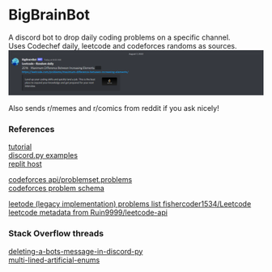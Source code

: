 # BigBrainBot
A discord bot to drop daily coding problems on a specific channel.  
Uses Codechef daily, leetcode and codeforces randoms as sources.  
![BigBrainBot](resources/bot-image.png "BigBrainBot")

Also sends r/memes and r/comics from reddit if you ask nicely!

### References
[tutorial](https://www.freecodecamp.org/news/create-a-discord-bot-with-python/)  
[discord.py examples](https://github.com/Rapptz/discord.py/tree/master/examples)  
[replit host](https://replit.com)  

[codeforces api/problemset.problems](https://codeforces.com/apiHelp/methods#problemset.problems)  
[codeforces problem schema](https://codeforces.com/apiHelp/objects#Problem)  

[leetode (legacy implementation) problems list fishercoder1534/Leetcode](https://github.com/fishercoder1534/Leetcode)  
[leetcode metadata from Ruin9999/leetcode-api](https://github.com/Ruin9999/leetcode-api)  

### Stack Overflow threads
[deleting-a-bots-message-in-discord-py](https://stackoverflow.com/questions/49159850/deleting-a-bots-message-in-discord-py#49161009)  
[multi-lined-artificial-enums](https://stackoverflow.com/questions/4512414/python-multi-lined-artificial-enums-using-range)  


 